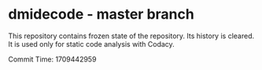 # dmidecode - master branch

This repository contains frozen state of the repository.
Its history is cleared. It is used only for static code
analysis with Codacy.

Commit Time: 1709442959